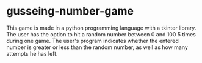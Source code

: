 # gusseing-number-game

This game is made in a python programming language with a tkinter library. The user has the option to hit a random number between 0 and 100 5 times during one game. The user's program indicates whether the entered number is greater or less than the random number, as well as how many attempts he has left.

